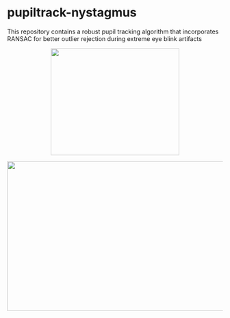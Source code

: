 # pupiltrack-nystagmus
This repository contains a robust pupil tracking algorithm that incorporates RANSAC for better outlier rejection during extreme eye blink artifacts

<p align="center">
  <img width="300" height="250" src="https://github.com/nphilip1098/pupiltrack-nystagmus/blob/main/results/vogframes.jpg">
</p>

<p align="center">
  <img width="750" height="350" src="https://github.com/nphilip1098/pupiltrack-nystagmus/blob/main/results/Pupiltracker.jpg">
</p>


